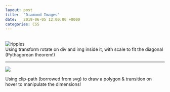 ```yaml
---
layout: post
title:  "Diamond Images"
date:   2019-06-05 12:00:00 +0000
categories: CSS
---
```

<br />
<div class="diamond">
  <img src="{{site.baseurl}}/assets/img/ripples.jpg" alt="ripples" />
</div>
<!--more-->

<caption> Using transform rotate on div and img inside it, with scale to fit the diagonal (Pythagorean theorem!)</caption>

<hr>

<img src="{{site.baseurl}}/assets/img/ripples.jpg" class="clip-image" />

Using clip-path (borrowed from svg) to draw a polygon & transition on hover to manipulate the dimensions!
